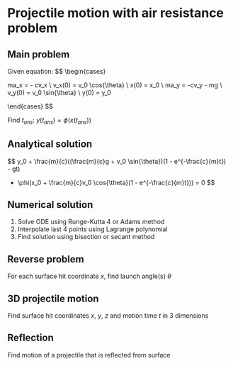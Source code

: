# Projectile motion with air resistance problem

## Main problem

Given equation:
$$
\begin{cases}

ma_x = - cv_x \\
v_x(0) = v_0 \cos{\theta} \\
x(0) = x_0 \\
ma_y = -cv_y - mg \\
v_y(0) = v_0 \sin{\theta} \\
y(0) = y_0

\end{cases}
$$

Find $t_{ans}$: $y(t_{ans}) = \phi(x(t_{ans}))$

## Analytical solution

$$
y_0 + \frac{m}{c}((\frac{m}{c}g + v_0 \sin{\theta})(1 - e^{-\frac{c}{m}t}) - gt)
- \phi(x_0 + \frac{m}{c}v_0 \cos{\theta}(1 - e^{-\frac{c}{m}t})) = 0
$$

## Numerical solution

1. Solve ODE using Runge-Kutta 4 or Adams method
2. Interpolate last 4 points using Lagrange polynomial
3. Find solution using bisection or secant method

## Reverse problem

For each surface hit coordinate $x$, find launch angle(s) $\theta$

## 3D projectile motion

Find surface hit coordinates $x$, $y$, $z$ and motion time $t$ in 3 dimensions

## Reflection

Find motion of a projectile that is reflected from surface